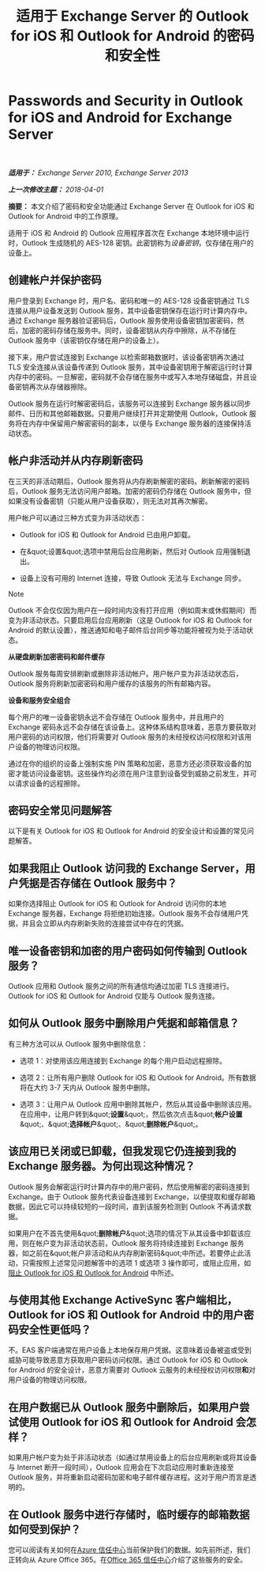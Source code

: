 ﻿---
title: '适用于 Exchange Server 的 Outlook for iOS 和 Outlook for Android 的密码和安全性'
TOCTitle: Passwords and Security in Outlook for iOS and Android for Exchange Server
ms:assetid: e5565beb-7ef3-47c4-8daf-6d8f1d22dceb
ms:mtpsurl: https://technet.microsoft.com/zh-cn/library/Mt465750(v=EXCHG.150)
ms:contentKeyID: 70086931
ms.date: 05/21/2018
mtps_version: v=EXCHG.150
ms.translationtype: MT
---

# Passwords and Security in Outlook for iOS and Android for Exchange Server

 

_**适用于：** Exchange Server 2010, Exchange Server 2013_

_**上一次修改主题：** 2018-04-01_

**摘要：** 本文介绍了密码和安全功能通过 Exchange Server 在 Outlook for iOS 和 Outlook for Android 中的工作原理。

适用于 iOS 和 Android 的 Outlook 应用程序首次在 Exchange 本地环境中运行时，Outlook 生成随机的 AES-128 密钥。此密钥称为*设备密钥*，仅存储在用户的设备上。

## 创建帐户并保护密码

用户登录到 Exchange 时，用户名、密码和唯一的 AES-128 设备密钥通过 TLS 连接从用户设备发送到 Outlook 服务，其中设备密钥保存在运行时计算内存中。通过 Exchange 服务器验证密码后，Outlook 服务使用设备密钥加密密码，然后，加密的密码存储在服务中。同时，设备密钥从内存中擦除，从不存储在 Outlook 服务中（该密钥仅存储在用户的设备上）。

接下来，用户尝试连接到 Exchange 以检索邮箱数据时，该设备密钥再次通过 TLS 安全连接从该设备传递到 Outlook 服务，其中设备密钥用于解密运行时计算内存中的密码。一旦解密，密码就不会存储在服务中或写入本地存储磁盘，并且设备密钥再次从存储器擦除。

Outlook 服务在运行时解密密码后，该服务可以连接到 Exchange 服务器以同步邮件、日历和其他邮箱数据。只要用户继续打开并定期使用 Outlook，Outlook 服务将在内存中保留用户解密密码的副本，以便与 Exchange 服务器的连接保持活动状态。

## 帐户非活动并从内存刷新密码

在三天的非活动期后，Outlook 服务将从内存刷新解密的密码。刷新解密的密码后，Outlook 服务无法访问用户邮箱。加密的密码仍存储在 Outlook 服务中，但如果没有设备密钥（只能从用户设备获取），则无法对其再次解密。

用户帐户可以通过三种方式变为非活动状态：

  - Outlook for iOS 和 Outlook for Android 已由用户卸载。

  - 在\&quot;设置\&quot;选项中禁用后台应用刷新，然后对 Outlook 应用强制退出。

  - 设备上没有可用的 Internet 连接，导致 Outlook 无法与 Exchange 同步。

> [!NOTE]  
> Outlook 不会仅仅因为用户在一段时间内没有打开应用（例如周末或休假期间）而变为非活动状态。只要启用后台应用刷新（这是 Outlook for iOS 和 Outlook for Android 的默认设置），推送通知和电子邮件后台同步等功能将被视为处于活动状态。


**从硬盘刷新加密密码和邮件缓存**

Outlook 服务每周安排刷新或删除非活动帐户。用户帐户变为非活动状态后，Outlook 服务将刷新加密密码和用户缓存的该服务的所有邮箱内容。

**设备和服务安全组合**

每个用户的唯一设备密钥永远不会存储在 Outlook 服务中，并且用户的 Exchange 密码永远不会存储在该设备上。这种体系结构意味着，恶意方要获取对用户密码的访问权限，他们将需要对 Outlook 服务的未经授权访问权限和对该用户设备的物理访问权限。

通过在你的组织的设备上强制实施 PIN 策略和加密，恶意方还必须获取设备的加密才能访问设备密钥。这些操作均必须在用户注意到设备受到威胁之前发生，并可以请求设备的远程擦除。

## 密码安全常见问题解答

以下是有关 Outlook for iOS 和 Outlook for Android 的安全设计和设置的常见问题解答。

## 如果我阻止 Outlook 访问我的 Exchange Server，用户凭据是否存储在 Outlook 服务中？

如果你选择阻止 Outlook for iOS 和 Outlook for Android 访问你的本地 Exchange 服务器，Exchange 将拒绝初始连接。Outlook 服务不会存储用户凭据，并且会立即从内存刷新失败的连接尝试中存在的凭据。

## 唯一设备密钥和加密的用户密码如何传输到 Outlook 服务？

Outlook 应用和 Outlook 服务之间的所有通信均通过加密 TLS 连接进行。Outlook for iOS 和 Outlook for Android 仅能与 Outlook 服务连接。

## 如何从 Outlook 服务中删除用户凭据和邮箱信息？

有三种方法可以从 Outlook 服务中删除信息：

  - 选项 1：对使用该应用连接到 Exchange 的每个用户启动远程擦除。

  - 选项 2：让所有用户删除 Outlook for iOS 和 Outlook for Android。所有数据将在大约 3-7 天内从 Outlook 服务中删除。

  - 选项 3：让用户从 Outlook 应用中删除其帐户，然后从其设备中删除该应用。在应用中，让用户转到\&quot;**设置**\&quot;，然后依次点击\&quot;**帐户设置**\&quot;、\&quot;**选择帐户**\&quot;、\&quot;**删除帐户**\&quot;。

## 该应用已关闭或已卸载，但我发现它仍连接到我的 Exchange 服务器。为何出现这种情况？

Outlook 服务会解密运行时计算内存中的用户密码，然后使用解密的密码连接到 Exchange。由于 Outlook 服务代表设备连接到 Exchange，以便提取和缓存邮箱数据，因此它可以持续较短的一段时间，直到该服务检测到 Outlook 不再请求数据。

如果用户在不首先使用\&quot;**删除帐户**\&quot;选项的情况下从其设备中卸载该应用，则在帐户变为非活动状态前，Outlook 服务将持续连接到 Exchange 服务器，如之前在\&quot;帐户非活动和从内存刷新密码\&quot;中所述。若要停止此活动，只需按照上述常见问题解答中的选项 1 或选项 3 操作即可，或阻止应用，如[阻止 Outlook for iOS 和 Outlook for Android](https://technet.microsoft.com/zh-cn/library/mt759239\(v=exchg.150\)) 中所述。

## 与使用其他 Exchange ActiveSync 客户端相比，Outlook for iOS 和 Outlook for Android 中的用户密码安全性更低吗？

不。EAS 客户端通常在用户设备上本地保存用户凭据。这意味着设备被盗或受到威胁可能导致恶意方获取用户密码访问权限。通过 Outlook for iOS 和 Outlook for Android 的安全设计，恶意方需要对 Outlook 云服务的未经授权访问权限**和**对用户设备的物理访问权限。

## 在用户数据已从 Outlook 服务中删除后，如果用户尝试使用 Outlook for iOS 和 Outlook for Android 会怎样？

如果用户帐户变为处于非活动状态（如通过禁用设备上的后台应用刷新或将其设备与 Internet 断开一段时间），Outlook 应用会在下次启动应用时重新连接至 Outlook 服务，并将重新启动密码加密和电子邮件缓存进程。这对于用户而言是透明的。

## 在 Outlook 服务中进行存储时，临时缓存的邮箱数据如何受到保护？

您可以阅读有关如何在[Azure 信任中心](https://azure.microsoft.com/support/trust-center/)当前保护我们的数据。如先前所述，我们正转向从 Azure Office 365。在[Office 365 信任中心](https://go.microsoft.com/fwlink/p/?linkid=525776)介绍了这些服务的安全。

